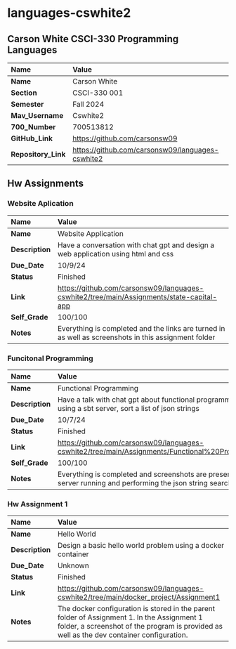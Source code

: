 # languages-cswhite2

## Carson White CSCI-330 Programming Languages


| Name | Value |
| :--- | :--- |
| **Name** | Carson White |
| **Section** | CSCI-330 001 |
| **Semester** | Fall 2024 |
| **Mav_Username** | Cswhite2 |
| **700_Number** | 700513812 |
| **GitHub_Link** | https://github.com/carsonsw09 |
| **Repository_Link** | https://github.com/carsonsw09/languages-cswhite2 |

## Hw Assignments

### Website Aplication

| Name | Value |
| :--- | :--- |
| **Name** | Website Application |
| **Description** | Have a conversation with chat gpt and design a web application using html and css |
| **Due_Date** | 10/9/24 |
| **Status** | Finished | 
| **Link** | https://github.com/carsonsw09/languages-cswhite2/tree/main/Assignments/state-capital-app |
| **Self_Grade** | 100/100 |
| **Notes** | Everything is completed and the links are turned in as well as screenshots in this assignment folder |

### Funcitonal Programming

| Name | Value |
| :--- | :--- |
| **Name** | Functional Programming |
| **Description** | Have a talk with chat gpt about functional programming and using a sbt server, sort a list of json strings |
| **Due_Date** | 10/7/24 |
| **Status** | Finished |
| **Link** | https://github.com/carsonsw09/languages-cswhite2/tree/main/Assignments/Functional%20Programming |
| **Self_Grade** | 100/100 |
| **Notes** | Everything is completed and screenshots are present of the server running and performing the json string search |


### Hw Assignment 1

| Name | Value |
| :--- | :--- |
| **Name** | Hello World |
| **Description**| Design a basic hello world problem using a docker container |
| **Due_Date** | Unknown |
| **Status** | Finished |
| **Link** | https://github.com/carsonsw09/languages-cswhite2/tree/main/docker_project/Assignment1 |
| **Notes** | The docker configuration is stored in the parent folder of Assignment 1. In the Assignment 1 folder, a screenshot of the program is provided as well as the dev container configuration. |

